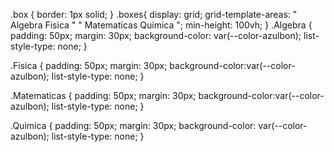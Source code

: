 .box {
border: 1px solid;
}
.boxes{
  display: grid;
  grid-template-areas:
  " Algebra Fisica "
  " Matematicas Quimica ";
  min-height: 100vh;
}
.Algebra {
  padding: 50px;
  margin: 30px;
  background-color: var(--color-azulbon);
  list-style-type: none;
}

.Fisica {
  padding: 50px;
  margin: 30px;
  background-color:var(--color-azulbon);
  list-style-type: none;
}

.Matematicas {
  padding: 50px;
  margin: 30px;
  background-color:var(--color-azulbon);
  list-style-type: none;
}

.Quimica {
  padding: 50px;
  margin: 30px;
  background-color: var(--color-azulbon);
  list-style-type: none;
}

